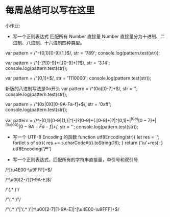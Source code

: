 # 每周总结可以写在这里


小作业:
* 写一个正则表达式 匹配所有 Number 直接量
Number 直接量分为十进制、二进制、八进制、十六进制四种类型。
<!-- 整数-->
var pattern = /^\-{0,1}[0-9]{1,}$/,
	str = '789';
console.log(pattern.test(str));
<!-- 浮点数 -->
var pattern = /^[-]?[0-9]+(\.[0-9]+)?$/,
	str = '3.14';
console.log(pattern.test(str));
<!-- 二进制 -->
var pattern = /^[0,1]+$/,
	str = '1110000';
console.log(pattern.test(str));
<!-- 八进制 -->
新版的八进制写法是0o开头
var pattern = /^(0o)[0-7]+$/,
	str = '';
console.log(pattern.test(str));
<!-- 十六进制 -->
var pattern = /^(0x|0X)[0-9A-Fa-f]+$/,
	str = '0xff';
console.log(pattern.test(str));
<!-- 匹配所有 Number 直接量 -->
var pattern = //^\-{0,1}[0-9]{1,}|^[-]?[0-9]+(\.[0-9]+)?|^[0,1]+$|^(0o)[0-7]+|^(0x|0X)[0-9A-Fa-f]+$/,
	str = '';
console.log(pattern.test(str));

* 写一个 UTF-8 Encoding 的函数
function utf8Encoding(str){
  let res = '';
  for(let s of str){
    res += s.charCodeAt().toString(16);
  }
  return ('\\u'+res);
}
utf8Encoding('严')

* 写一个正则表达式，匹配所有的字符串直接量，单引号和双引号
<!-- Unicode -->
/^[\u4E00-\u9FFF]+$/
<!-- ASCII -->
/^\\u00[2-7][1-9A-E]$/
<!-- 单引号 -->
/\'(.* )\'/
<!-- 双引号 -->
/\"(.* )\"/
<!-- 所有字符串直接量 -->
/\"(.* )\"|\'(.* )\'|^\\u00[2-7][1-9A-E]|^[\u4E00-\u9FFF]+$/
